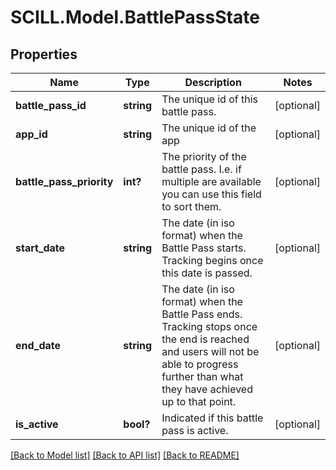 # SCILL.Model.BattlePassState
## Properties

Name | Type | Description | Notes
------------ | ------------- | ------------- | -------------
**battle_pass_id** | **string** | The unique id of this battle pass. | [optional] 
**app_id** | **string** | The unique id of the app | [optional] 
**battle_pass_priority** | **int?** | The priority of the battle pass. I.e. if multiple are available you can use this field to sort them. | [optional] 
**start_date** | **string** | The date (in iso format) when the Battle Pass starts. Tracking begins once this date is passed. | [optional] 
**end_date** | **string** | The date (in iso format) when the Battle Pass ends. Tracking stops once the end is reached and users will not be able to progress further than what they have achieved up to that point. | [optional] 
**is_active** | **bool?** | Indicated if this battle pass is active. | [optional] 

[[Back to Model list]](../README.md#documentation-for-models) [[Back to API list]](../README.md#documentation-for-api-endpoints) [[Back to README]](../README.md)


